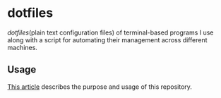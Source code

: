 # dotfiles

*dotfiles*(plain text configuration files) of terminal-based programs I use along with a script for automating their management across different machines.

## Usage

[This article](https://oyeoloyede.com/posts/multi-environment-configuration-files-management/) describes the purpose and usage of this repository.
